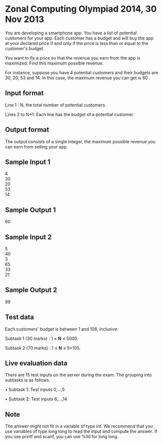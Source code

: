# Zonal Computing Olympiad 2014, 30 Nov 2013

You are developing a smartphone app. You have a list of potential customers for your app. Each customer has a budget and will buy the app at your declared price if and only if the price is less than or equal to the customer's budget.

You want to fix a price so that the revenue you earn from the app is maximized. Find this maximum possible revenue.

For instance, suppose you have 4 potential customers and their budgets are 30, 20, 53 and 14. In this case, the maximum revenue you can get is 60 .

## **Input format**

Line 1 : N, the total number of potential customers.

Lines 2 to N+1: Each line has the budget of a potential customer.

## **Output format**

The output consists of a single integer, the maximum possible revenue you can earn from selling your app.

## **Sample Input 1**

4  
30  
20  
53  
14  

## **Sample Output 1**

60  

## **Sample Input 2**

5  
40  
3  
65  
33  
21  

## **Sample Output 2**

99  

## **Test data**

Each customers' budget is between 1 and 108, inclusive.

Subtask 1 (30 marks) : 1 ≤ **N** ≤ 5000.

Subtask 2 (70 marks) : 1 ≤ **N** ≤ 5×105.

## **Live evaluation data**

There are 15 test inputs on the server during the exam. The grouping into subtasks is as follows.

• Subtask 1: Test inputs 0,…,5

• Subtask 2: Test inputs 6,…,14

## **Note**

The answer might not fit in a variable of type int. We recommend that you use variables of type long long to read the input and compute the answer. If you use printf and scanf, you can use %lld for long long.
